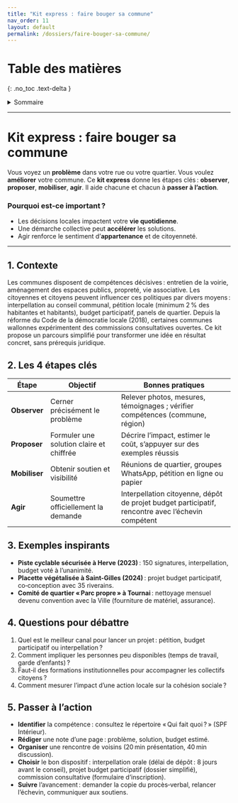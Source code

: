 ```yaml
---
title: "Kit express : faire bouger sa commune"
nav_order: 11
layout: default
permalink: /dossiers/faire-bouger-sa-commune/
---
```


# Table des matières
{: .no_toc .text-delta }

<details markdown="block">
  <summary>Sommaire</summary>
  {: .text-delta }

1. Sommaire
{:toc}
</details> 


---



# Kit express : faire bouger sa commune



Vous voyez un **problème** dans votre rue ou votre quartier.
Vous voulez **améliorer** votre commune.
Ce **kit express** donne les étapes clés :
**observer**, **proposer**, **mobiliser**, **agir**.
Il aide chacune et chacun à **passer à l’action**.

### Pourquoi est-ce important ?

* Les décisions locales impactent votre **vie quotidienne**.
* Une démarche collective peut **accélérer** les solutions.
* Agir renforce le sentiment d’**appartenance** et de citoyenneté.



---

## 1. Contexte

Les communes disposent de compétences décisives : entretien de la voirie, aménagement des espaces publics, propreté, vie associative. Les citoyennes et citoyens peuvent influencer ces politiques par divers moyens : interpellation au conseil communal, pétition locale (minimum 2 % des habitantes et habitants), budget participatif, panels de quartier. Depuis la réforme du Code de la démocratie locale (2018), certaines communes wallonnes expérimentent des commissions consultatives ouvertes. Ce kit propose un parcours simplifié pour transformer une idée en résultat concret, sans prérequis juridique.

## 2. Les 4 étapes clés

| Étape         | Objectif                                 | Bonnes pratiques                                                                                  |
| ------------- | ---------------------------------------- | ------------------------------------------------------------------------------------------------- |
| **Observer**  | Cerner précisément le problème           | Relever photos, mesures, témoignages ; vérifier compétences (commune, région)                     |
| **Proposer**  | Formuler une solution claire et chiffrée | Décrire l’impact, estimer le coût, s’appuyer sur des exemples réussis                             |
| **Mobiliser** | Obtenir soutien et visibilité            | Réunions de quartier, groupes WhatsApp, pétition en ligne ou papier                               |
| **Agir**      | Soumettre officiellement la demande      | Interpellation citoyenne, dépôt de projet budget participatif, rencontre avec l’échevin compétent |

## 3. Exemples inspirants

* **Piste cyclable sécurisée à Herve (2023)** : 150 signatures, interpellation, budget voté à l’unanimité.
* **Placette végétalisée à Saint-Gilles (2024)** : projet budget participatif, co‑conception avec 35 riverains.
* **Comité de quartier « Parc propre » à Tournai** : nettoyage mensuel devenu convention avec la Ville (fourniture de matériel, assurance).

## 4. Questions pour débattre

1. Quel est le meilleur canal pour lancer un projet : pétition, budget participatif ou interpellation ?
2. Comment impliquer les personnes peu disponibles (temps de travail, garde d’enfants) ?
3. Faut‑il des formations institutionnelles pour accompagner les collectifs citoyens ?
4. Comment mesurer l’impact d’une action locale sur la cohésion sociale ?

## 5. Passer à l’action

* **Identifier** la compétence : consultez le répertoire « Qui fait quoi ? » (SPF Intérieur).
* **Rédiger** une note d’une page : problème, solution, budget estimé.
* **Organiser** une rencontre de voisins (20 min présentation, 40 min discussion).
* **Choisir** le bon dispositif : interpellation orale (délai de dépôt : 8 jours avant le conseil), projet budget participatif (dossier simplifié), commission consultative (formulaire d’inscription).
* **Suivre** l’avancement : demander la copie du procès‑verbal, relancer l’échevin, communiquer aux soutiens.
